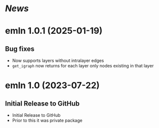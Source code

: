 # *News*

# emln 1.0.1 (2025-01-19)

## Bug fixes

* Now supports layers without intralayer edges
* `get_igraph` now returns for each layer only nodes existing in that layer

# emln 1.0 (2023-07-22)

## Initial Release to GitHub

* Initial Release to GitHub
* Prior to this it was private package
